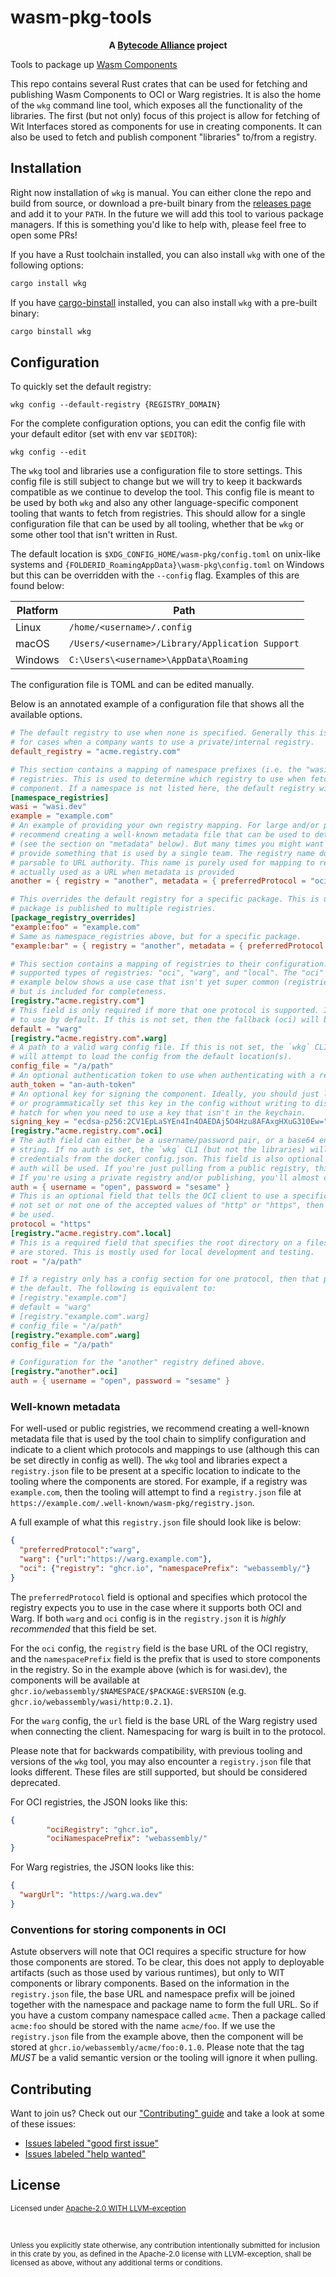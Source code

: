 # wasm-pkg-tools

<div align="center">
  <strong>A <a href="https://bytecodealliance.org/">Bytecode Alliance</a> project</strong>
</div>

Tools to package up [Wasm Components](https://github.com/webassembly/component-model)

This repo contains several Rust crates that can be used for fetching and publishing Wasm Components
to OCI or Warg registries. It is also the home of the `wkg` command line tool, which exposes all the
functionality of the libraries. The first (but not only) focus of this project is allow for fetching
of Wit Interfaces stored as components for use in creating components. It can also be used to fetch
and publish component "libraries" to/from a registry.

## Installation

Right now installation of `wkg` is manual. You can either clone the repo and build from source, or
download a pre-built binary from the [releases
page](https://github.com/bytecodealliance/wasm-pkg-tools/releases) and add it to your `PATH`. In the
future we will add this tool to various package managers. If this is something you'd like to help
with, please feel free to open some PRs!

If you have a Rust toolchain installed, you can also install `wkg` with one of the following
options:

```sh
cargo install wkg
```

If you have [cargo-binstall](https://github.com/cargo-bins/cargo-binstall) installed, you can also
install `wkg` with a pre-built binary:

```sh
cargo binstall wkg
```

## Configuration

To quickly set the default registry:
```
wkg config --default-registry {REGISTRY_DOMAIN}
```

For the complete configuration options, you can edit the config file with your default
editor (set with env var `$EDITOR`):
```
wkg config --edit
```

The `wkg` tool and libraries use a configuration file to store settings. This config file is still
subject to change but we will try to keep it backwards compatible as we continue to develop the
tool. This config file is meant to be used by both `wkg` and also any other language-specific
component tooling that wants to fetch from registries. This should allow for a single configuration
file that can be used by all tooling, whether that be `wkg` or some other tool that isn't written in
Rust.

The default location is `$XDG_CONFIG_HOME/wasm-pkg/config.toml` on unix-like systems and
`{FOLDERID_RoamingAppData}\wasm-pkg\config.toml` on Windows but this can be overridden with the
`--config` flag. Examples of this are found below:

| Platform | Path                                            |
| -------- | ----------------------------------------------- |
| Linux    | `/home/<username>/.config`                      |
| macOS    | `/Users/<username>/Library/Application Support` |
| Windows  | `C:\Users\<username>\AppData\Roaming`           |

The configuration file is TOML and can be edited manually.

Below is an annotated example of a configuration file that shows all the available options.

```toml
# The default registry to use when none is specified. Generally this is wasi.dev, but can be set
# for cases when a company wants to use a private/internal registry.
default_registry = "acme.registry.com"

# This section contains a mapping of namespace prefixes (i.e. the "wasi" part of "wasi:http") to
# registries. This is used to determine which registry to use when fetching or publishing a
# component. If a namespace is not listed here, the default registry will be used.
[namespace_registries]
wasi = "wasi.dev"
example = "example.com"
# An example of providing your own registry mapping. For large and/or public registries, we
# recommend creating a well-known metadata file that can be used to determine the registry to use
# (see the section on "metadata" below). But many times you might want to override mappings or
# provide something that is used by a single team. The registry name does not matter, but must be
# parsable to URL authority. This name is purely used for mapping to registry config and isn't
# actually used as a URL when metadata is provided 
another = { registry = "another", metadata = { preferredProtocol = "oci", "oci" = {registry = "ghcr.io", namespacePrefix = "webassembly/" } } }

# This overrides the default registry for a specific package. This is useful for cases where a 
# package is published to multiple registries. 
[package_registry_overrides]
"example:foo" = "example.com"
# Same as namespace_registries above, but for a specific package.
"example:bar" = { registry = "another", metadata = { preferredProtocol = "oci", "oci" = {registry = "ghcr.io", namespacePrefix = "webassembly/" } } }

# This section contains a mapping of registries to their configuration. There are currently 3
# supported types of registries: "oci", "warg", and "local". The "oci" type is the default. The
# example below shows a use case that isn't yet super common (registries that speak multiple protocols)
# but is included for completeness.
[registry."acme.registry.com"]
# This field is only required if more that one protocol is supported. It indicates which protocol
# to use by default. If this is not set, then the fallback (oci) will be used.
default = "warg"
[registry."acme.registry.com".warg]
# A path to a valid warg config file. If this is not set, the `wkg` CLI (but not the libraries) 
# will attempt to load the config from the default location(s).
config_file = "/a/path"
# An optional authentication token to use when authenticating with a registry.
auth_token = "an-auth-token"
# An optional key for signing the component. Ideally, you should just let warg use the keychain
# or programmatically set this key in the config without writing to disk. This offers an escape
# hatch for when you need to use a key that isn't in the keychain.
signing_key = "ecdsa-p256:2CV1EpLaSYEn4In4OAEDAj5O4Hzu8AFAxgHXuG310Ew="
[registry."acme.registry.com".oci]
# The auth field can either be a username/password pair, or a base64 encoded `username:password` 
# string. If no auth is set, the `wkg` CLI (but not the libraries) will also attempt to load the
# credentials from the docker config.json. This field is also optional and if not set, anonymous
# auth will be used. If you're just pulling from a public registry, this is likely not required.
# If you're using a private registry and/or publishing, you'll almost certainly need to set this.
auth = { username = "open", password = "sesame" }
# This is an optional field that tells the OCI client to use a specific http protocol. If this is
# not set or not one of the accepted values of "http" or "https", then the default (https) will
# be used.
protocol = "https"
[registry."acme.registry.com".local]
# This is a required field that specifies the root directory on a filesystem where the components
# are stored. This is mostly used for local development and testing.
root = "/a/path"

# If a registry only has a config section for one protocol, then that protocol is automatically
# the default. The following is equivalent to:
# [registry."example.com"]
# default = "warg"
# [registry."example.com".warg]
# config_file = "/a/path"
[registry."example.com".warg]
config_file = "/a/path"

# Configuration for the "another" registry defined above.
[registry."another".oci]
auth = { username = "open", password = "sesame" }
```

### Well-known metadata

For well-used or public registries, we recommend creating a well-known metadata file that is used by
the tool chain to simplify configuration and indicate to a client which protocols and mappings to
use (although this can be set directly in config as well). The `wkg` tool and libraries expect a
`registry.json` file to be present at a specific location to indicate to the tooling where the
components are stored. For example, if a registry was `example.com`, then the tooling will attempt
to find a `registry.json` file at `https://example.com/.well-known/wasm-pkg/registry.json`. 

A full example of what this `registry.json` file should look like is below:

```json
{
  "preferredProtocol":"warg",
  "warg": {"url":"https://warg.example.com"},
  "oci": {"registry": "ghcr.io", "namespacePrefix": "webassembly/"}
}
```

The `preferredProtocol` field is optional and specifies which protocol the registry expects you to
use in the case where it supports both OCI and Warg. If both `warg` and `oci` config is in the
`registry.json` it is _highly recommended_ that this field be set. 

For the `oci` config, the `registry` field is the base URL of the OCI registry, and the
`namespacePrefix` field is the prefix that is used to store components in the registry. So in the
example above (which is for wasi.dev), the components will be available at
`ghcr.io/webassembly/$NAMESPACE/$PACKAGE:$VERSION` (e.g. `ghcr.io/webassembly/wasi/http:0.2.1`).

For the `warg` config, the `url` field is the base URL of the Warg registry used when connecting the
client. Namespacing for warg is built in to the protocol.

Please note that for backwards compatibility, with previous tooling and versions of the `wkg` tool,
you may also encounter a `registry.json` file that looks different. These files are still supported,
but should be considered deprecated.

For OCI registries, the JSON looks like this:

```json
{
        "ociRegistry": "ghcr.io",
        "ociNamespacePrefix": "webassembly/"
}
```



For Warg registries, the JSON looks like this:

```json
{
  "wargUrl": "https://warg.wa.dev"
}
```

### Conventions for storing components in OCI

Astute observers will note that OCI requires a specific structure for how those components are
stored. To be clear, this does not apply to deployable artifacts (such as those used by various
runtimes), but only to WIT components or library components. Based on the information in the
`registry.json` file, the base URL and namespace prefix will be joined together with the namespace
and package name to form the full URL. So if you have a custom company namespace called `acme`. Then
a package called `acme:foo` should be stored with the name `acme/foo`. If we use the `registry.json`
file from the example above, then the component will be stored at
`ghcr.io/webassembly/acme/foo:0.1.0`. Please note that the tag _MUST_ be a valid semantic version or
the tooling will ignore it when pulling.

## Contributing
Want to join us? Check out our ["Contributing" guide][contributing] and take a look at some of these
issues:

- [Issues labeled "good first issue"][good-first-issue]
- [Issues labeled "help wanted"][help-wanted]

[contributing]: https://github.com/bytecodealliance/wasm-pkg-tools/blob/master.github/CONTRIBUTING.md
[good-first-issue]: https://github.com/bytecodealliance/wasm-pkg-tools/labels/good%20first%20issue
[help-wanted]: https://github.com/bytecodealliance/wasm-pkg-tools/labels/help%20wanted

## License

<sup> Licensed under <a href="LICENSE">Apache-2.0 WITH LLVM-exception</a> </sup>

<br/>

<sub> Unless you explicitly state otherwise, any contribution intentionally submitted for inclusion
in this crate by you, as defined in the Apache-2.0 license with LLVM-exception, shall be licensed as
above, without any additional terms or conditions. </sub>
